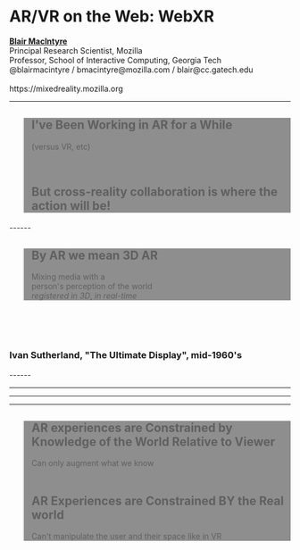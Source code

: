 <!-- .slide: data-background="resources/textures/background-radial.jpeg"  -->

<div class="talk-title">
	<h1>AR/VR on the Web:  WebXR</h1>
    <p class="talk-info">
		<b><a href="http://blairmacintyre.me">Blair MacIntyre</a></b>
		<br>
		Principal Research Scientist, Mozilla <br>
		Professor, School of Interactive Computing, Georgia Tech<br>
		@blairmacintyre / bmacintyre@mozilla.com / blair@cc.gatech.edu <br>
		<br>https://mixedreality.mozilla.org
    </p>
</div>

<!-- NOTES -->
------
<!-- .slide: data-background="resources/textures/terminator.png" -->
<blockquote style="background: rgba(32, 32, 32, 0.5);">
<h2>I've Been Working in AR for a While</h2>
  <p>(versus VR, etc)</p>
  <br>
  <h2>But cross-reality collaboration is where the action will be!</h2>
</blockquote>
------

<!-- .slide: data-background="resources/textures/vhfrsword-of-damocles.jpg"  -->
<blockquote style="background: rgba(32, 32, 32, 0.5);">
<h2>By AR we mean 3D AR</h2>
<p>Mixing media with a <br>person's perception of the world<br><span class="green"><em>registered in 3D</em></span><span class="green">, <em>in real-time</em></span></p>
</blockquote>
<br>
<br>
<br>

<h3>Ivan Sutherland, "The Ultimate Display", mid-1960's</h3>
------
<!-- .slide: data-background="resources/textures/industrial-medical.png"  -->

------
<!-- .slide: data-background="resources/textures/blair-montage.png"  -->

------
<!-- .slide: data-background="resources/textures/collaborative-ar.png"  -->

------
<!-- .slide: data-background="resources/textures/terminator.png" -->
<blockquote style="background: rgba(32, 32, 32, 0.5);">
<h2>AR experiences are Constrained by Knowledge of the World Relative to Viewer</h2>

Can only augment <span class="green">what we know</span>
<br><br>
<h2>AR Experiences are Constrained BY the Real world</h2>
Can't manipulate <span class="green">the user and their space</span> like in VR
</blockquote>